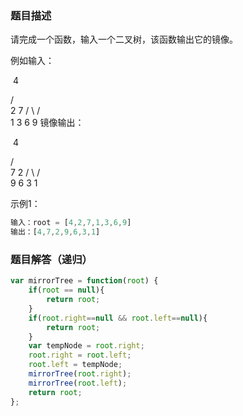 ### 题目描述

请完成一个函数，输入一个二叉树，该函数输出它的镜像。

例如输入：

​     4

   /   \
  2     7
 / \   / \
1   3 6   9
镜像输出：

​     4

   /   \
  7     2
 / \   / \
9   6 3   1

示例1：

```js
输入：root = [4,2,7,1,3,6,9]
输出：[4,7,2,9,6,3,1]
```

### 题目解答（递归）

```js
var mirrorTree = function(root) {
    if(root == null){
        return root;
    }
    if(root.right==null && root.left==null){
        return root;
    }
    var tempNode = root.right;
    root.right = root.left;
    root.left = tempNode;
    mirrorTree(root.right);
    mirrorTree(root.left);
    return root;
};
```

